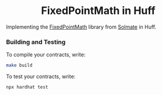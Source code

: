 # <h1 align="center"> FixedPointMath in Huff </h1>


Implementing the [FixedPointMath](https://github.com/Rari-Capital/solmate/blob/main/src/utils/FixedPointMathLib.sol) 
library from [Solmate](https://github.com/Rari-Capital/solmate) in Huff.

### Building and Testing

To compile your contracts, write:

```sh
make build
```

To test your contracts, write:

```sh
npx hardhat test
```
